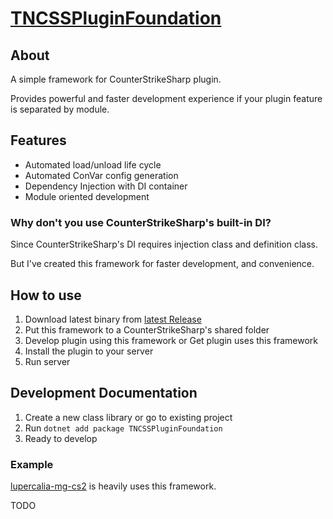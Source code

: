 ﻿# [TNCSSPluginFoundation](https://github.com/fltuna/TNCSSPluginFoundation)

## About

A simple framework for CounterStrikeSharp plugin. 

Provides powerful and faster development experience if your plugin feature is separated by module.


## Features

- Automated load/unload life cycle
- Automated ConVar config generation
- Dependency Injection with DI container
- Module oriented development

### Why don't you use CounterStrikeSharp's built-in DI?

Since CounterStrikeSharp's DI requires injection class and definition class.

But I've created this framework for faster development, and convenience.

## How to use

1. Download latest binary from [latest Release](https://github.com/fltuna/TNCSSPluginFoundation/releases/latest)
2. Put this framework to a CounterStrikeSharp's shared folder
3. Develop plugin using this framework or Get plugin uses this framework
4. Install the plugin to your server
5. Run server

## Development Documentation

1. Create a new class library or go to existing project
2. Run `dotnet add package TNCSSPluginFoundation`
3. Ready to develop

### Example

[lupercalia-mg-cs2](https://github.com/fltuna/lupercalia-mg-cs2) is heavily uses this framework.

TODO